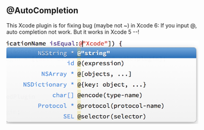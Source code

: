 
## @AutoCompletion ##

This Xcode plugin is for fixing bug (maybe not ~) in Xcode 6:
If you input @, auto completion not work. But it works in Xcode 5 --!

![@AutoCompletion](screenshot/screenshot.png)
